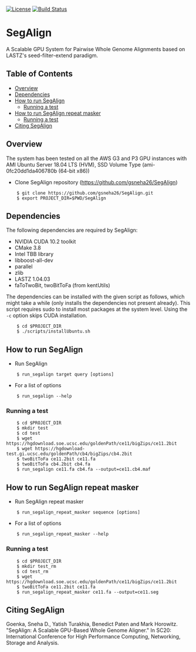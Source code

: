 [license-badge]: https://img.shields.io/badge/License-MIT-yellow.svg 
[license-link]: https://opensource.org/licenses/MIT

[![License][license-badge]][license-link]
[![Build Status](https://travis-ci.com/gsneha26/SegAlign.svg?branch=master)](https://travis-ci.com/gsneha26/SegAlign)

# SegAlign 

A Scalable GPU System for Pairwise Whole Genome Alignments based on LASTZ's seed-filter-extend paradigm.

## Table of Contents

- [Overview](#overview)
- [Dependencies](#dependencies)
- [How to run SegAlign](#run)
    - [Running a test](#test)
- [How to run SegAlign repeat masker](#run_rm)
    - [Running a test](#test_rm)
- [Citing SegAlign](#cite_segalign)

## <a name="overview"></a> Overview

The system has been tested on all the AWS G3 and P3 GPU instances with AMI Ubuntu Server 18.04 LTS (HVM), SSD Volume Type (ami-0fc20dd1da406780b (64-bit x86))

* Clone SegAlign repository (https://github.com/gsneha26/SegAlign)

```
    $ git clone https://github.com/gsneha26/SegAlign.git
    $ export PROJECT_DIR=$PWD/SegAlign
```

## <a name="dependencies"></a> Dependencies
The following dependencies are required by SegAlign:
  * NVIDIA CUDA 10.2 toolkit
  * CMake 3.8
  * Intel TBB library
  * libboost-all-dev
  * parallel
  * zlib
  * LASTZ 1.04.03
  * faToTwoBit, twoBitToFa (from kentUtils)

The dependencies can be installed with the given script as follows, which might take a while (only installs the dependencies not present already). This script requires sudo to install most packages at the system level. Using the `-c` option skips CUDA installation. 

```
    $ cd $PROJECT_DIR
    $ ./scripts/installUbuntu.sh
```

## <a name="run"></a> How to run SegAlign
* Run SegAlign

```
    $ run_segalign target query [options]
```

* For a list of options 

```
    $ run_segalign --help
```

### <a name="test"></a> Running a test

```
    $ cd $PROJECT_DIR
    $ mkdir test
    $ cd test
    $ wget https://hgdownload.soe.ucsc.edu/goldenPath/ce11/bigZips/ce11.2bit
    $ wget https://hgdownload-test.gi.ucsc.edu/goldenPath/cb4/bigZips/cb4.2bit 
    $ twoBitToFa ce11.2bit ce11.fa
    $ twoBitToFa cb4.2bit cb4.fa
    $ run_segalign ce11.fa cb4.fa --output=ce11.cb4.maf
```

## <a name="run_rm"></a> How to run SegAlign repeat masker
* Run SegAlign repeat masker

```
    $ run_segalign_repeat_masker sequence [options]
```

* For a list of options 

```
    $ run_segalign_repeat_masker --help
```

### <a name="test_rm"></a> Running a test

```
    $ cd $PROJECT_DIR
    $ mkdir test_rm
    $ cd test_rm
    $ wget https://hgdownload.soe.ucsc.edu/goldenPath/ce11/bigZips/ce11.2bit
    $ twoBitToFa ce11.2bit ce11.fa
    $ run_segalign_repeat_masker ce11.fa --output=ce11.seg
```

## <a name="cite_segalign"></a> Citing SegAlign

Goenka, Sneha D., Yatish Turakhia, Benedict Paten and Mark Horowitz. "SegAlign: A Scalable GPU-Based Whole Genome Aligner." In SC20: International Conference for High Performance Computing, Networking, Storage and Analysis. 
